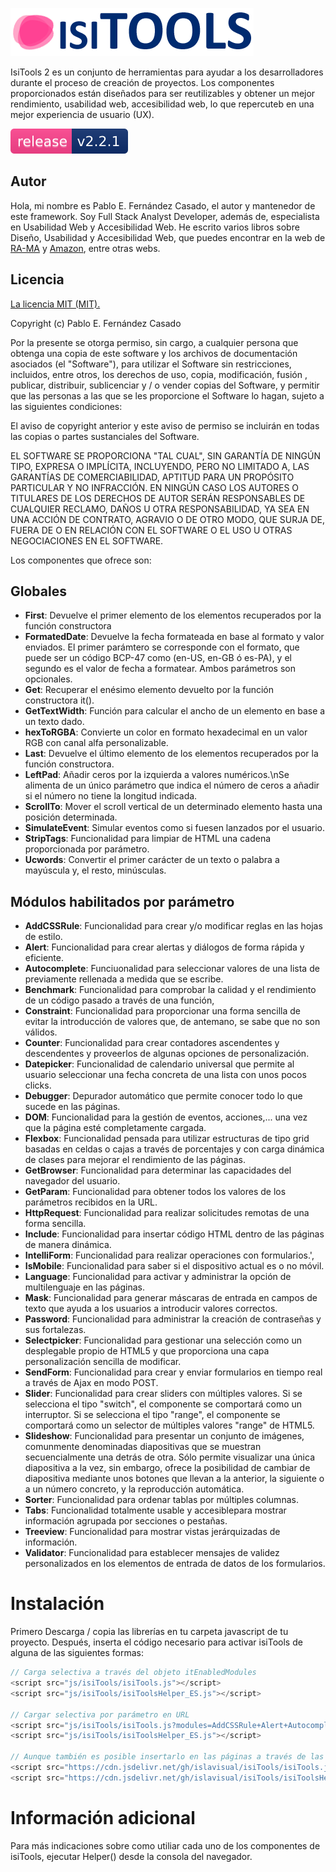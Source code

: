 [![isiTools 2|100x30,20%](https://raw.githubusercontent.com/islavisual/isiTools/master/images/logo-isiTools.png)](https://github.com/islavisual/isiTools)

IsiTools 2 es un conjunto de herramientas para ayudar a los desarrolladores durante el proceso de creación de proyectos. Los componentes proporcionados están diseñados para ser reutilizables y obtener un mejor rendimiento, usabilidad web, accesibilidad web, lo que repercuteb en una mejor experiencia de usuario (UX).

![](https://raw.githubusercontent.com/islavisual/isiTools/master/images/release.svg)

## Autor
Hola, mi nombre es Pablo E. Fernández Casado, el autor y mantenedor de este framework. Soy Full Stack Analyst Developer, además de, especialista en Usabilidad Web y Accesibilidad Web. He escrito varios libros sobre Diseño, Usabilidad y Accesibilidad Web, que puedes encontrar en la web de [RA-MA](https://www.ra-ma.es/autor/pablo-enrique-fernandez-casado/) y [Amazon](https://www.amazon.es/s?k=PABLO+E.+FERN%C3%81NDEZ+CASADO&i=stripbooks&__mk_es_ES=%C3%85M%C3%85%C5%BD%C3%95%C3%91&ref=nb_sb_noss), entre otras webs.

## Licencia
[La licencia MIT (MIT).](https://choosealicense.com/licenses/mit/)

Copyright (c) Pablo E. Fernández Casado

Por la presente se otorga permiso, sin cargo, a cualquier persona que obtenga una copia de este software y los archivos de documentación asociados (el "Software"), para utilizar el Software sin restricciones, incluidos, entre otros, los derechos de uso, copia, modificación, fusión , publicar, distribuir, sublicenciar y / o vender copias del Software, y permitir que las personas a las que se les proporcione el Software lo hagan, sujeto a las siguientes condiciones:

El aviso de copyright anterior y este aviso de permiso se incluirán en todas las copias o partes sustanciales del Software.

EL SOFTWARE SE PROPORCIONA "TAL CUAL", SIN GARANTÍA DE NINGÚN TIPO, EXPRESA O IMPLÍCITA, INCLUYENDO, PERO NO LIMITADO A, LAS GARANTÍAS DE COMERCIABILIDAD, APTITUD PARA UN PROPÓSITO PARTICULAR Y NO INFRACCIÓN. EN NINGÚN CASO LOS AUTORES O TITULARES DE LOS DERECHOS DE AUTOR SERÁN RESPONSABLES DE CUALQUIER RECLAMO, DAÑOS U OTRA RESPONSABILIDAD, YA SEA EN UNA ACCIÓN DE CONTRATO, AGRAVIO O DE OTRO MODO, QUE SURJA DE, FUERA DE O EN RELACIÓN CON EL SOFTWARE O EL USO U OTRAS NEGOCIACIONES EN EL SOFTWARE.

Los componentes que ofrece son:
## Globales
* **First**: Devuelve el primer elemento de los elementos recuperados por la función constructora
* **FormatedDate**: Devuelve la fecha formateada en base al formato y valor enviados. El primer parámtero se corresponde con el formato, que puede ser un código BCP-47 como (en-US, en-GB ó es-PA), y el segundo es el valor de fecha a formatear. Ambos parámetros son opcionales.
* **Get**: Recuperar el enésimo elemento devuelto por la función constructora it().
* **GetTextWidth**: Función para calcular el ancho de un elemento en base a un texto dado.
* **hexToRGBA**: Convierte un color en formato hexadecimal en un valor RGB con canal alfa personalizable.
* **Last**: Devuelve el último elemento de los elementos recuperados por la función constructora.
* **LeftPad**: Añadir ceros por la izquierda a valores numéricos.\nSe alimenta de un único parámetro que indica el número de ceros a añadir si el número no tiene la longitud indicada.
* **ScrollTo**: Mover el scroll vertical de un determinado elemento hasta una posición determinada.
* **SimulateEvent**: Simular eventos como si fuesen lanzados por el usuario.
* **StripTags**: Funcionalidad para limpiar de HTML una cadena proporcionada por parámetro.
* **Ucwords**: Convertir el primer carácter de un texto o palabra a mayúscula y, el resto, minúsculas.

## Módulos habilitados por parámetro
* **AddCSSRule**: Funcionalidad para crear y/o modificar reglas en las hojas de estilo.
* **Alert**: Funcionalidad para crear alertas y diálogos de forma rápida y eficiente. 
* **Autocomplete**: Funciuonalidad para seleccionar valores de una lista de previamente rellenada a medida que se escribe.
* **Benchmark**: Funcionalidad para comprobar la calidad y el rendimiento de un código pasado a través de una función,
* **Constraint**: Funcionalidad para proporcionar una forma sencilla de evitar la introducción de valores que, de antemano, se sabe que no son válidos.
* **Counter**: Funcionalidad para crear contadores ascendentes y descendentes y proveerlos de algunas opciones de personalización.
* **Datepicker**: Funcionalidad de calendario universal que permite al usuario seleccionar una fecha concreta de una lista con unos pocos clicks. 
* **Debugger**: Depurador automático que permite conocer todo lo que sucede en las páginas.
* **DOM**: Funcionalidad para la gestión de eventos, acciones,... una vez que la página esté completamente cargada.
* **Flexbox**: Funcionalidad pensada para utilizar estructuras de tipo grid basadas en celdas o cajas a través de porcentajes y con carga dinámica de clases para mejorar el rendimiento de las páginas.
* **GetBrowser**: Funcionalidad para determinar las capacidades del navegador del usuario.
* **GetParam**: Funcionalidad para obtener todos los valores de los parámetros recibidos en la URL.
* **HttpRequest**: Funcionalidad para realizar solicitudes remotas de una forma sencilla.
* **Include**: Funcionalidad para insertar código HTML dentro de las páginas de manera dinámica.
* **IntelliForm**: Funcionalidad para realizar operaciones con formularios.',
* **IsMobile**: Funcionalidad para saber si el dispositivo actual es o no móvil.
* **Language**: Funcionalidad para activar y administrar la opción de multilenguaje en las páginas.
* **Mask**: Funcionalidad para generar máscaras de entrada en campos de texto que ayuda a los usuarios a introducir valores correctos.
* **Password**: Funcionalidad para administrar la creación de contraseñas y sus fortalezas.
* **Selectpicker**: Funcionalidad para gestionar una selección como un desplegable propio de HTML5 y que proporciona una capa personalización sencilla de modificar.
* **SendForm**: Funcionalidad para crear y enviar formularios en tiempo real a través de Ajax en modo POST.
* **Slider**: Funcionalidad para crear sliders con múltiples valores. Si se selecciona el tipo "switch", el componente se comportará como un interruptor. Si se selecciona el tipo "range", el componente se comportará como un selector de múltiples valores "range" de HTML5.
* **Slideshow**: Funcionalidad para presentar un conjunto de imágenes, comunmente denominadas diapositivas que se muestran secuencialmente una detrás de otra. Sólo permite visualizar una única diapositiva a la vez, sin embargo, ofrece la posibilidad de cambiar de diapositiva mediante unos botones que llevan a la anterior, la siguiente o a un número concreto, y la reproducción automática.
* **Sorter**: Funcionalidad para ordenar tablas por múltiples columnas.
* **Tabs**: Funcionalidad totalmente usable y accesiblepara mostrar información agrupada por secciones o pestañas.
* **Treeview**: Funcionalidad para mostrar vistas jerárquizadas de información.
* **Validator**: Funcionalidad para establecer mensajes de validez personalizados en los elementos de entrada de datos de los formularios. 

 # Instalación
 Primero Descarga / copia las librerías en tu carpeta javascript de tu proyecto. Después, inserta el código necesario para activar isiTools de alguna de las siguientes formas: 
 ```javascript
// Carga selectiva a través del objeto itEnabledModules
<script src="js/isiTools/isiTools.js"></script>
<script src="js/isiTools/isiToolsHelper_ES.js"></script>

// Cargar selectiva por parámetro en URL
<script src="js/isiTools/isiTools.js?modules=AddCSSRule+Alert+Autocomplete+DOM"></script>
<script src="js/isiTools/isiToolsHelper_ES.js"></script>

// Aunque también es posible insertarlo en las páginas a través de las siguientes intrucciones
<script src="https://cdn.jsdelivr.net/gh/islavisual/isiTools/isiTools.js" crossorigin="anonymous"></script>
<script src="https://cdn.jsdelivr.net/gh/islavisual/isiTools/isiToolsHelper_ES.js" crossorigin="anonymous"></script>
```

# Información adicional
Para más indicaciones sobre como utiliar cada uno de los componentes de isiTools, ejecutar Helper() desde la consola del navegador.
